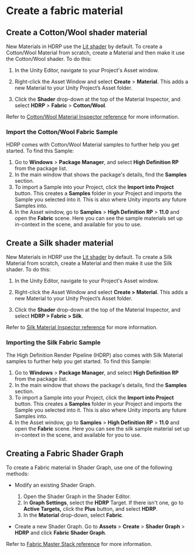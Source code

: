 # Create a fabric material

## Create a Cotton/Wool shader material

New Materials in HDRP use the [Lit shader](lit-material.md) by default. To create a Cotton/Wool Material from scratch, create a Material and then make it use the Cotton/Wool shader. To do this:

1. In the Unity Editor, navigate to your Project's Asset window.

2. Right-click the Asset Window and select **Create** > **Material**. This adds a new Material to your Unity Project’s Asset folder.

3. Click the **Shader** drop-down at the top of the Material Inspector, and select **HDRP** > **Fabric** > **Cotton/Wool**.

Refer to [Cotton/Wool Material Inspector reference](cotton-wool-material-inspector-reference.md) for more information.

### Import the Cotton/Wool Fabric Sample

HDRP comes with Cotton/Wool Material samples to further help you get started. To find this Sample:

1. Go to **Windows** > **Package Manager**, and select **High Definition RP** from the package list.
2. In the main window that shows the package's details, find the **Samples** section.
3. To import a Sample into your Project, click the **Import into Project** button. This creates a **Samples** folder in your Project and imports the Sample you selected into it. This is also where Unity imports any future Samples into.
4. In the Asset window, go to **Samples** > **High Definition RP** > **11.0** and open the **Fabric** scene. Here you can see the sample materials set up in-context in the scene, and available for you to use.

## Create a Silk shader material

New Materials in HDRP use the [Lit shader](lit-material.md) by default. To create a Silk Material from scratch, create a Material and then make it use the Silk shader. To do this:

1. In the Unity Editor, navigate to your Project's Asset window.

2. Right-click the Asset Window and select **Create > Material**. This adds a new Material to your Unity Project’s Asset folder.

3. Click the **Shader** drop-down at the top of the Material Inspector, and select **HDRP > Fabric > Silk**.

Refer to [Silk Material Inspector reference](silk-material-inspector-reference.md) for more information.

### Importing the Silk Fabric Sample

The High Definition Render Pipeline (HDRP) also comes with Silk Material samples to further help you get started. To find this Sample:

1. Go to **Windows** > **Package Manager**, and select **High Definition RP** from the package list.
2. In the main window that shows the package's details, find the **Samples** section.
3. To import a Sample into your Project, click the **Import into Project** button. This creates a **Samples** folder in your Project and imports the Sample you selected into it. This is also where Unity imports any future Samples into.
4. In the Asset window, go to **Samples** > **High Definition RP** > **11.0** and open the **Fabric** scene. Here you can see the silk sample material set up in-context in the scene, and available for you to use.

## Creating a Fabric Shader Graph

To create a Fabric material in Shader Graph, use one of the following methods:

* Modify an existing Shader Graph.

    1. Open the Shader Graph in the Shader Editor.
    2. In **Graph Settings**, select the **HDRP** Target. If there isn't one, go to **Active Targets,** click the **Plus** button, and select **HDRP**.
    3. In the **Material** drop-down, select **Fabric**.

* Create a new Shader Graph. Go to **Assets** > **Create** > **Shader Graph** > **HDRP** and click **Fabric Shader Graph**.

Refer to [Fabric Master Stack reference](fabric-master-stack-reference.md) for more information.




